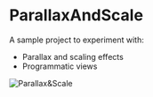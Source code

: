 # ParallaxAndScale

A sample project to experiment with:
- Parallax and scaling effects
- Programmatic views

![Parallax&Scale](./Parallax&Scale.gif)
